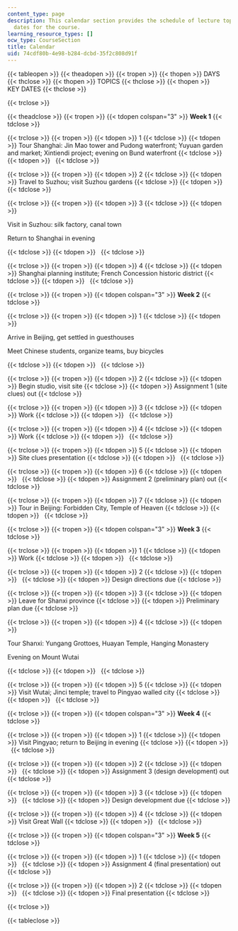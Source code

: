 ```yaml
---
content_type: page
description: This calendar section provides the schedule of lecture topics and key
  dates for the course.
learning_resource_types: []
ocw_type: CourseSection
title: Calendar
uid: 74cdf80b-4e98-b284-dcbd-35f2c808d91f
---
```


{{< tableopen >}}
{{< theadopen >}}
{{< tropen >}}
{{< thopen >}}
DAYS
{{< thclose >}}
{{< thopen >}}
TOPICS
{{< thclose >}}
{{< thopen >}}
KEY DATES
{{< thclose >}}

{{< trclose >}}

{{< theadclose >}}
{{< tropen >}}
{{< tdopen colspan="3" >}}
**Week 1**
{{< tdclose >}}

{{< trclose >}}
{{< tropen >}}
{{< tdopen >}}
1
{{< tdclose >}}
{{< tdopen >}}
Tour Shanghai: Jin Mao tower and Pudong waterfront; Yuyuan garden and market; Xintiendi project; evening on Bund waterfront
{{< tdclose >}}
{{< tdopen >}}
 
{{< tdclose >}}

{{< trclose >}}
{{< tropen >}}
{{< tdopen >}}
2
{{< tdclose >}}
{{< tdopen >}}
Travel to Suzhou; visit Suzhou gardens
{{< tdclose >}}
{{< tdopen >}}
 
{{< tdclose >}}

{{< trclose >}}
{{< tropen >}}
{{< tdopen >}}
3
{{< tdclose >}}
{{< tdopen >}}


Visit in Suzhou: silk factory, canal town

Return to Shanghai in evening


{{< tdclose >}}
{{< tdopen >}}
 
{{< tdclose >}}

{{< trclose >}}
{{< tropen >}}
{{< tdopen >}}
4
{{< tdclose >}}
{{< tdopen >}}
Shanghai planning institute; French Concession historic district
{{< tdclose >}}
{{< tdopen >}}
 
{{< tdclose >}}

{{< trclose >}}
{{< tropen >}}
{{< tdopen colspan="3" >}}
**Week 2**
{{< tdclose >}}

{{< trclose >}}
{{< tropen >}}
{{< tdopen >}}
1
{{< tdclose >}}
{{< tdopen >}}


Arrive in Beijing, get settled in guesthouses

Meet Chinese students, organize teams, buy bicycles


{{< tdclose >}}
{{< tdopen >}}
 
{{< tdclose >}}

{{< trclose >}}
{{< tropen >}}
{{< tdopen >}}
2
{{< tdclose >}}
{{< tdopen >}}
Begin studio, visit site
{{< tdclose >}}
{{< tdopen >}}
Assignment 1 (site clues) out
{{< tdclose >}}

{{< trclose >}}
{{< tropen >}}
{{< tdopen >}}
3
{{< tdclose >}}
{{< tdopen >}}
Work
{{< tdclose >}}
{{< tdopen >}}
 
{{< tdclose >}}

{{< trclose >}}
{{< tropen >}}
{{< tdopen >}}
4
{{< tdclose >}}
{{< tdopen >}}
Work
{{< tdclose >}}
{{< tdopen >}}
 
{{< tdclose >}}

{{< trclose >}}
{{< tropen >}}
{{< tdopen >}}
5
{{< tdclose >}}
{{< tdopen >}}
Site clues presentation
{{< tdclose >}}
{{< tdopen >}}
 
{{< tdclose >}}

{{< trclose >}}
{{< tropen >}}
{{< tdopen >}}
6
{{< tdclose >}}
{{< tdopen >}}
 
{{< tdclose >}}
{{< tdopen >}}
Assignment 2 (preliminary plan) out
{{< tdclose >}}

{{< trclose >}}
{{< tropen >}}
{{< tdopen >}}
7
{{< tdclose >}}
{{< tdopen >}}
Tour in Beijing: Forbidden City, Temple of Heaven
{{< tdclose >}}
{{< tdopen >}}
 
{{< tdclose >}}

{{< trclose >}}
{{< tropen >}}
{{< tdopen colspan="3" >}}
**Week 3**
{{< tdclose >}}

{{< trclose >}}
{{< tropen >}}
{{< tdopen >}}
1
{{< tdclose >}}
{{< tdopen >}}
Work
{{< tdclose >}}
{{< tdopen >}}
 
{{< tdclose >}}

{{< trclose >}}
{{< tropen >}}
{{< tdopen >}}
2
{{< tdclose >}}
{{< tdopen >}}
 
{{< tdclose >}}
{{< tdopen >}}
Design directions due
{{< tdclose >}}

{{< trclose >}}
{{< tropen >}}
{{< tdopen >}}
3
{{< tdclose >}}
{{< tdopen >}}
Leave for Shanxi province
{{< tdclose >}}
{{< tdopen >}}
Preliminary plan due
{{< tdclose >}}

{{< trclose >}}
{{< tropen >}}
{{< tdopen >}}
4
{{< tdclose >}}
{{< tdopen >}}


Tour Shanxi: Yungang Grottoes, Huayan Temple, Hanging Monastery

Evening on Mount Wutai


{{< tdclose >}}
{{< tdopen >}}
 
{{< tdclose >}}

{{< trclose >}}
{{< tropen >}}
{{< tdopen >}}
5
{{< tdclose >}}
{{< tdopen >}}
Visit Wutai; Jinci temple; travel to Pingyao walled city
{{< tdclose >}}
{{< tdopen >}}
 
{{< tdclose >}}

{{< trclose >}}
{{< tropen >}}
{{< tdopen colspan="3" >}}
**Week 4**
{{< tdclose >}}

{{< trclose >}}
{{< tropen >}}
{{< tdopen >}}
1
{{< tdclose >}}
{{< tdopen >}}
Visit Pingyao; return to Beijing in evening
{{< tdclose >}}
{{< tdopen >}}
 
{{< tdclose >}}

{{< trclose >}}
{{< tropen >}}
{{< tdopen >}}
2
{{< tdclose >}}
{{< tdopen >}}
 
{{< tdclose >}}
{{< tdopen >}}
Assignment 3 (design development) out
{{< tdclose >}}

{{< trclose >}}
{{< tropen >}}
{{< tdopen >}}
3
{{< tdclose >}}
{{< tdopen >}}
 
{{< tdclose >}}
{{< tdopen >}}
Design development due
{{< tdclose >}}

{{< trclose >}}
{{< tropen >}}
{{< tdopen >}}
4
{{< tdclose >}}
{{< tdopen >}}
Visit Great Wall
{{< tdclose >}}
{{< tdopen >}}
 
{{< tdclose >}}

{{< trclose >}}
{{< tropen >}}
{{< tdopen colspan="3" >}}
**Week 5**
{{< tdclose >}}

{{< trclose >}}
{{< tropen >}}
{{< tdopen >}}
1
{{< tdclose >}}
{{< tdopen >}}
 
{{< tdclose >}}
{{< tdopen >}}
Assignment 4 (final presentation) out
{{< tdclose >}}

{{< trclose >}}
{{< tropen >}}
{{< tdopen >}}
2
{{< tdclose >}}
{{< tdopen >}}
 
{{< tdclose >}}
{{< tdopen >}}
Final presentation
{{< tdclose >}}

{{< trclose >}}

{{< tableclose >}}